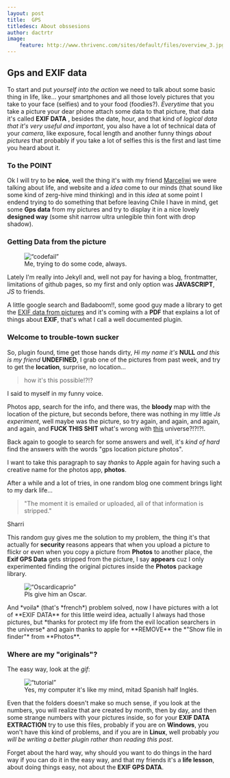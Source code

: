 ```yaml
---
layout: post
title:  GPS
titledesc: About obssesions
author: dactrtr
image:
    feature: http://www.thrivenc.com/sites/default/files/overview_3.jpg
---
```


## Gps and EXIF data


To start and put *yourself into the action* we need to talk about some basic thing in life, like... your smartphones and all those lovely pictures that you take to your face (selfies) and to your food (foodies?). *Everytime* that you take a picture your dear phone attach some data to that picture, that data it's called **EXIF DATA** , besides the date, hour, and that kind of *logical data that it's very useful and important*, you also have a lot of technical data of your *camera*, like exposure, focal length and another funny things *about pictures* that probably if you take a lot of selfies this is the first and last time you heard about it.

### To the POINT

Ok I will try to be **nice**, well the thing it's with my friend [Marceliwi](https://lonelycela.wordpress.com) we were talking about life, and website and a *idea* come to our minds (that sound like some kind of zerg-hive mind thinking) and in this *idea* at some point I endend trying to do something that before leaving Chile I have in mind, get some **Gps data** from my pictures and try to display it in a nice lovely **designed way** (some shit narrow ultra unlegible thin font with drop shadow).

### Getting Data from the picture



<figure class="figimg">
   <img src="http://i.imgur.com/gBkkVJk.gif" alt=“codefail”>
<figcaption>
Me, trying to do some code, always.
</figcaption>
</figure>

Lately I'm really into Jekyll and, well not pay for having a blog, frontmatter, limitations of github pages, so my first and only option was **JAVASCRIPT**, *JS* to friends.

A little google search and Badaboom!!, some good guy made a library to get the [EXIF data from pictures](https://github.com/exif-js/exif-js) and it's coming with a **PDF** that explains a lot of things about **EXIF**, that's what I call a well documented plugin.


### Welcome to trouble-town sucker
So, plugin found, time get those hands dirty, *Hi my name it's* **NULL** *and this is my friend* **UNDEFINED**, I grab one of the pictures from past week, and try to get the **location**, surprise, no location...

> how it's this possible!?!?

I said to myself in my funny voice.

Photos app, search for the info, and there was, the **bloody** map with the location of the picture, but seconds before, there was nothing in my little *Js experiment*, well maybe was the picture, so try again, and again, and again, and again, and **FUCK THIS SHIT** what's wrong with [this](https://www.youtube.com/watch?v=LS-VPyLaJFM) universe?!?!?!. 

Back again to google to search for some answers and well, it's *kind of hard* find the answers with the words "gps location picture photos". 

I want to take this paragraph to say *thanks* to Apple again for having such a creative name for the photos app, **photos**.

After a while and a lot of tries, in one random blog one comment brings light to my dark life...

>"The moment it is emailed or uploaded, all of that information is stripped."

Sharri

This random guy gives me the solution to my problem, the thing it's that actually for **security** reasons appears that when you upload a picture to flickr or even when you copy a picture from **Photos** to another place, the **Exif GPS Data** gets stripped from the picture, I say **appears** cuz I only experimented finding the original pictures inside the **Photos** package library.


<figure class="figimg">
   <img src="http://i.giphy.com/Ry3Yl9TQlUAxy.gif" alt=“Oscardicaprio”>
<figcaption>
Pls give him an Oscar.
</figcaption>
</figure>
And *voila* (that's *french*) problem solved, now I have pictures with a lot of **EXIF DATA** for this little weird idea, actually I always had those pictures, but *thanks for protect my life from the evil location searchers in the universe* and again thanks to apple for **REMOVE** the *"Show file in finder"* from **Photos**.

### Where are my "originals"?

The easy way, look at the *gif*:
<figure class="figimg">
   <img src="http://i.imgur.com/XkNbrmC.gif" alt=“tutorial”>
<figcaption>
Yes, my computer it's like my mind, mitad Spanish half Inglés.
</figcaption>
</figure>

Even that the folders doesn't make so much sense, if you look at the numbers, you will realize that are created by month, then by day, and then some strange numbers with your pictures inside, so for your **EXIF DATA EXTRACTION** try to use this files, probably if you are on **Windows**, you won't have this kind of problems, and if you are in **Linux**, well probably *you will be writing a better plugin rather than reading this post*.

Forget about the hard way, why should you want to do things in the hard way if you can do it in the easy way, and that my friends it's a **life lesson**, about doing things easy, not about the **EXIF GPS DATA**.
